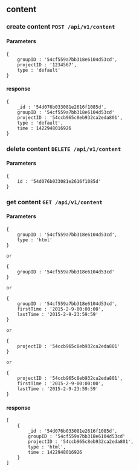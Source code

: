 ## content

### create content `POST /api/v1/content`

#### Parameters

    {
        groupID : '54cf559a7bb318e6104d53cd',
        projectID : '1234567',
        type : 'default'
    }

#### response

    {
        _id : '54d076b033081e2616f1085d',
        groupID : '54cf559a7bb318e6104d53cd'
        projectID : '54ccb965c8eb932ca2eda801',
        type : 'default',
        time : 1422948016926
    }


### delete content `DELETE /api/v1/content`

#### Parameters

    {
        id : '54d076b033081e2616f1085d'
    }


### get content `GET /api/v1/content`

#### Parameters

    {
        groupID : '54cf559a7bb318e6104d53cd',
        type : 'html'
    }

    or
    
    {
        groupID : '54cf559a7bb318e6104d53cd'
    }

    or

    {
        groupID : '54cf559a7bb318e6104d53cd',
        firstTime : '2015-2-9-00:00:00',
        lastTime : '2015-2-9-23:59:59'
    }

    or

    {
        projectID : '54ccb965c8eb932ca2eda801'
    }

    or

    {
        projectID : '54ccb965c8eb932ca2eda801',
        firstTime : '2015-2-9-00:00:00',
        lastTime : '2015-2-9-23:59:59'
    }

#### response

    [
        {
            _id : '54d076b033081e2616f1085d',
            groupID : '54cf559a7bb318e6104d53cd'
            projectID : '54ccb965c8eb932ca2eda801',
            type : 'html',
            time : 1422948016926
        }
    ]
